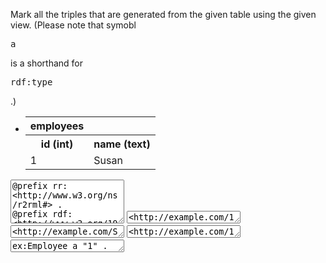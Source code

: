 Mark all the triples that are generated from the given table using the given view.
(Please note that symobl <pre>a</pre> is a shorthand for <pre>rdf:type</pre>.)

<div>
<ul class="navlist">
<li>

<table class="dbtable">
  <tr><th>employees</th></tr>
  <tr><th>id (int)</th><th>name (text)</th></tr>
  <tr><td>1</td><td>Susan</td></tr>
</table>

</li>
</ul>
</div>

<textarea style="height: 70px" ui-codemirror="editorOptions.sml" readonly>
@prefix rr: &lt;http://www.w3.org/ns/r2rml#&gt; .
@prefix rdf: &lt;http://www.w3.org/1999/02/22-rdf-syntax-ns#&gt; .
@prefix ex: &lt;http://example.com/&gt; .

&lt;EmployeesMap&gt;
  a rr:TriplesMap;
  rr:logicalTable [ rr:tableName "employees"; ] ;
  rr:subjectMap [
    rr:template "http://example.com/{id}" ;
  ] ;
  rr:predicateObjectMap [
    rr:predicate rdf:type ;
    rr:object ex:Employee
  ] .
</textarea>

<textarea style="height: 20px" ui-codemirror="editorOptions.ttl" readonly>&lt;http://example.com/1&gt; a ex:Employee  .</textarea>
<textarea style="height: 20px" ui-codemirror="editorOptions.ttl" readonly>&lt;http://example.com/Susan&gt; a ex:Employee  .</textarea>
<textarea style="height: 20px" ui-codemirror="editorOptions.ttl" readonly>&lt;http://example.com/1&gt; ex:id 1 .</textarea>
<textarea style="height: 20px" ui-codemirror="editorOptions.ttl" readonly>ex:Employee a "1" .</textarea>

